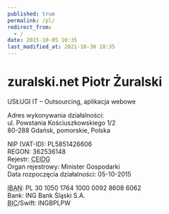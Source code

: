```yaml
---
published: true
permalink: /pl/
redirect_from:
  - /
date: 2015-10-05 10:35
last_modified_at: 2021-10-30 10:35
---
```


# zuralski.net Piotr Żuralski

USŁUGI IT – Outsourcing, aplikacja webowe

Adres wykonywania działalności:<br />
ul. Powstania Kościuszkowskiego 1/2<br />
80-288 Gdańsk, pomorskie, Polska<br />

NIP (VAT-ID): PL5851426606<br />
REGON: 362536148<br />
Rejestr: <abbr title="Centralna Ewidencja i Informacja o Działalności Gospodarczej">CEIDG</abbr><br />
Organ rejestrowy: Minister Gospodarki<br />
Data rozpoczęcia działalności: 05-10-2015<br />

<abbr title="International Bank Account Number">IBAN</abbr>: PL 30 1050 1764 1000 0092 8608 6062<br />
Bank: ING Bank Śląski S.A.<br />
<abbr title="Business Identifier Code">BIC</abbr>/Swift: INGBPLPW<br />
